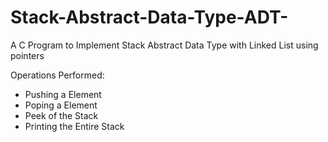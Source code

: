 # Stack-Abstract-Data-Type-ADT-
A C Program to Implement Stack Abstract Data Type with Linked List using pointers


Operations Performed:
  - Pushing a Element
  - Poping a Element
  - Peek of the Stack
  - Printing the Entire Stack
